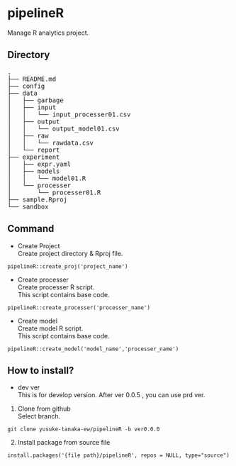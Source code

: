 # pipelineR
Manage R analytics project.  

## Directory  

<pre>
.
├── README.md  
├── config  
├── data  
│   ├── garbage  
│   ├── input  
│   │   └── input_processer01.csv  
│   ├── output  
│   │   └── output_model01.csv  
│   ├── raw  
│   │   └── rawdata.csv  
│   └── report  
├── experiment  
│   ├── expr.yaml  
│   ├── models  
│   │   └── model01.R  
│   └── processer  
│       └── processer01.R  
├── sample.Rproj  
└── sandbox  
</pre>

## Command

* Create Project  
Create project directory & Rproj file.

```
pipelineR::create_proj('project_name')
```
 
* Create processer  
Create processer R script.  
This script contains base code.

```
pipelineR::create_processer('processer_name')
```
 
* Create model  
Create model R script.  
This script contains base code.  

```
pipelineR::create_model('model_name','processer_name')
```

## How to install?

* dev ver  
This is for develop version. After ver 0.0.5 , you can use prd ver.

1. Clone from github  
Select branch.  

```
git clone yusuke-tanaka-ew/pipelineR -b ver0.0.0
```

2. Install package from source file

```
install.packages('{file path}/pipelineR', repos = NULL, type="source")
```

